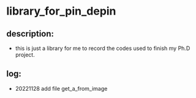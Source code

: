 # library_for_pin_depin
## description:
- this is just a library for me to record the codes used to finish my Ph.D project.

## log:
- 20221128 add file get_a_from_image

